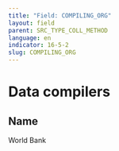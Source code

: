 ```yaml
---
title: "Field: COMPILING_ORG"
layout: field
parent: SRC_TYPE_COLL_METHOD
language: en
indicator: 16-5-2
slug: COMPILING_ORG
---
```

# Data compilers

## Name

World Bank